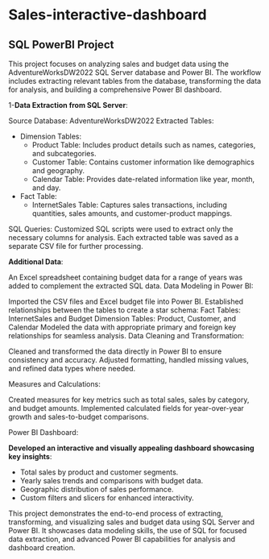 # Sales-interactive-dashboard
## SQL PowerBI Project

This project focuses on analyzing sales and budget data using the AdventureWorksDW2022 SQL Server database and Power BI. The workflow includes extracting relevant tables from the database, transforming the data for analysis, and building a comprehensive Power BI dashboard. 

1-**Data Extraction from SQL Server**:

Source Database: AdventureWorksDW2022
 Extracted Tables:
- Dimension Tables:
  - Product Table: Includes product details such as names, categories, and subcategories.
  - Customer Table: Contains customer information like demographics and geography.
  - Calendar Table: Provides date-related information like year, month, and day.
- Fact Table:
  - InternetSales Table: Captures sales transactions, including quantities, sales amounts, and customer-product mappings.
  
 SQL Queries: Customized SQL scripts were used to extract only the necessary columns for analysis. Each extracted table was saved as a separate CSV file for further processing.

**Additional Data**:

An Excel spreadsheet containing budget data for a range of years was added to complement the extracted SQL data.
Data Modeling in Power BI:

Imported the CSV files and Excel budget file into Power BI.
Established relationships between the tables to create a star schema:
Fact Tables: InternetSales and Budget
Dimension Tables: Product, Customer, and Calendar
Modeled the data with appropriate primary and foreign key relationships for seamless analysis.
Data Cleaning and Transformation:

Cleaned and transformed the data directly in Power BI to ensure consistency and accuracy.
Adjusted formatting, handled missing values, and refined data types where needed.

Measures and Calculations:

Created measures for key metrics such as total sales, sales by category, and budget amounts.
Implemented calculated fields for year-over-year growth and sales-to-budget comparisons.

Power BI Dashboard:

**Developed an interactive and visually appealing dashboard showcasing key insights**:
- Total sales by product and customer segments.
- Yearly sales trends and comparisons with budget data.
- Geographic distribution of sales performance.
- Custom filters and slicers for enhanced interactivity.
  
This project demonstrates the end-to-end process of extracting, transforming, and visualizing sales and budget data using SQL Server and Power BI. It showcases data modeling skills, the use of SQL for focused data extraction, and advanced Power BI capabilities for analysis and dashboard creation.
